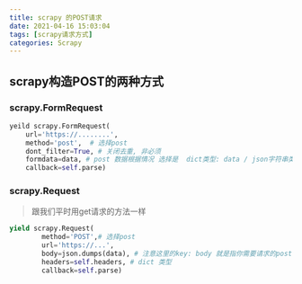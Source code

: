 ```yaml
---
title: scrapy 的POST请求
date: 2021-04-16 15:03:04
tags: [scrapy请求方式]
categories: Scrapy
---
```

## scrapy构造POST的两种方式
### scrapy.FormRequest
```python
yeild scrapy.FormRequest(
    url='https://........', 
    method='post',  # 选择post
    dont_filter=True, # 关闭去重, 非必须
    formdata=data, # post 数据根据情况 选择是  dict类型: data / json字符串类型: json.dumps(data)
    callback=self.parse)
```
### scrapy.Request
> 跟我们平时用get请求的方法一样
```python
yield scrapy.Request(
        method='POST',# 选择post
        url='https://...', 
        body=json.dumps(data), # 注意这里的key: body 就是指你需要请求的post data, 同样post 数据根据情况 选择是  dict类型: data / json字符串类型: json.dumps(data)
        headers=self.headers, # dict 类型
        callback=self.parse)
```
